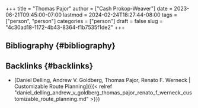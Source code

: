 +++
title = "Thomas Pajor"
author = ["Cash Prokop-Weaver"]
date = 2023-06-21T09:45:00-07:00
lastmod = 2024-02-24T18:27:44-08:00
tags = ["person", "person"]
categories = ["person"]
draft = false
slug = "4c30ad18-1172-4b43-8364-f1b7535f1de2"
+++

## Bibliography {#bibliography}

<style>.csl-entry{text-indent: -1.5em; margin-left: 1.5em;}</style><div class="csl-bib-body">
</div>


## Backlinks {#backlinks}

-   [Daniel Delling, Andrew V. Goldberg, Thomas Pajor, Renato F. Werneck | Customizable Route Planning]({{< relref "daniel_delling_andrew_v_goldberg_thomas_pajor_renato_f_werneck_customizable_route_planning.md" >}})
